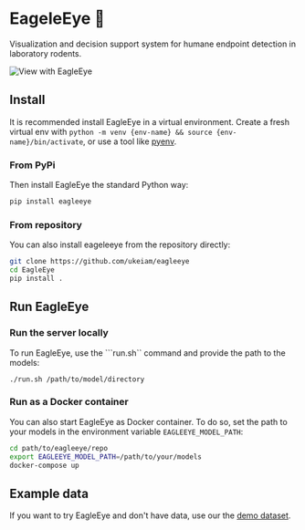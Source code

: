 # EageleEye 🦅

Visualization and decision support system for humane endpoint detection in laboratory rodents.

![View with EagleEye](https://github.com/UKEIAM/EagleEye/assets/11088297/0306df34-fd9c-457a-81dd-ad24aef952c7)

## Install

It is recommended install EagleEye in a virtual environment. Create a fresh
virtual env with `python -m venv {env-name} && source
{env-name}/bin/activate`, or use a tool like
[pyenv](https://github.com/pyenv/pyenv).

### From PyPi
Then install EagleEye the standard Python way:

```sh
pip install eagleeye
```

### From repository
You can also install eageleeye from the repository directly:

```sh
git clone https://github.com/ukeiam/eagleeye
cd EagleEye
pip install .
```

## Run EagleEye

### Run the server locally
To run EagleEye, use the ```run.sh`` command and provide the path to the
models:

```
./run.sh /path/to/model/directory
```

### Run as a Docker container
You can also start EagleEye as Docker container. To do so, set the path to your
models in the environment variable `EAGLEEYE_MODEL_PATH`:

```sh
cd path/to/eagleeye/repo
export EAGLEEYE_MODEL_PATH=/path/to/your/models
docker-compose up
```

## Example data
If you want to try EagleEye and don't have data, use our the [demo dataset](https://www.fdr.uni-hamburg.de/record/16079).
